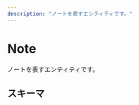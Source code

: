```yaml
---
description: "ノートを表すエンティティです。"
---
```


# Note
ノートを表すエンティティです。

## スキーマ
<MkSchemaViewer :schema="{
	type: 'object',
	properties: {
		id: {
			type: 'string',
		},
		createdAt: {
			type: 'string',
		},
		text: {
			type: 'string',
			nullable: true,
		},
		cw: {
			type: 'string',
			nullable: true,
		},
		user: {
			$ref: 'misskey://User',
		},
		userId: {
			type: 'string',
		},
		visibility: {
			type: 'string',
			enum: ['public', 'home', 'followers', 'specified',],
		},
	},
}">
</MkSchemaViewer>
